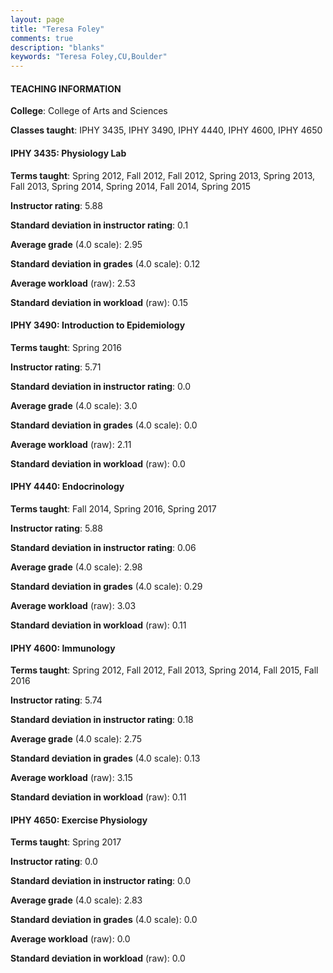 ```yaml
---
layout: page
title: "Teresa Foley" 
comments: true
description: "blanks"
keywords: "Teresa Foley,CU,Boulder"
---
```

<head>
<script src="https://ajax.googleapis.com/ajax/libs/jquery/2.1.3/jquery.min.js"></script>
<script src="https://dl.dropboxusercontent.com/s/pc42nxpaw1ea4o9/highcharts.js?dl=0"></script>
<!-- <script src="../assets/js/highcharts.js"></script> -->
<style type="text/css">@font-face {
	font-family: "Bebas Neue";
	src: url(https://www.filehosting.org/file/details/544349/BebasNeue Regular.otf) format("opentype");
	}
	h1.Bebas { 
		font-family: "Bebas Neue", Verdana, Tahoma;
	}
</style>
</head>
	   
#### TEACHING INFORMATION

**College**: College of Arts and Sciences

**Classes taught**: IPHY 3435, IPHY 3490, IPHY 4440, IPHY 4600, IPHY 4650

#### IPHY 3435: Physiology Lab

**Terms taught**: Spring 2012, Fall 2012, Fall 2012, Spring 2013, Spring 2013, Fall 2013, Spring 2014, Spring 2014, Fall 2014, Spring 2015

**Instructor rating**: 5.88

**Standard deviation in instructor rating**: 0.1

**Average grade** (4.0 scale): 2.95

**Standard deviation in grades** (4.0 scale): 0.12

**Average workload** (raw): 2.53

**Standard deviation in workload** (raw): 0.15

#### IPHY 3490: Introduction to Epidemiology

**Terms taught**: Spring 2016

**Instructor rating**: 5.71

**Standard deviation in instructor rating**: 0.0

**Average grade** (4.0 scale): 3.0

**Standard deviation in grades** (4.0 scale): 0.0

**Average workload** (raw): 2.11

**Standard deviation in workload** (raw): 0.0

#### IPHY 4440: Endocrinology

**Terms taught**: Fall 2014, Spring 2016, Spring 2017

**Instructor rating**: 5.88

**Standard deviation in instructor rating**: 0.06

**Average grade** (4.0 scale): 2.98

**Standard deviation in grades** (4.0 scale): 0.29

**Average workload** (raw): 3.03

**Standard deviation in workload** (raw): 0.11

#### IPHY 4600: Immunology

**Terms taught**: Spring 2012, Fall 2012, Fall 2013, Spring 2014, Fall 2015, Fall 2016

**Instructor rating**: 5.74

**Standard deviation in instructor rating**: 0.18

**Average grade** (4.0 scale): 2.75

**Standard deviation in grades** (4.0 scale): 0.13

**Average workload** (raw): 3.15

**Standard deviation in workload** (raw): 0.11

#### IPHY 4650: Exercise Physiology

**Terms taught**: Spring 2017

**Instructor rating**: 0.0

**Standard deviation in instructor rating**: 0.0

**Average grade** (4.0 scale): 2.83

**Standard deviation in grades** (4.0 scale): 0.0

**Average workload** (raw): 0.0

**Standard deviation in workload** (raw): 0.0

